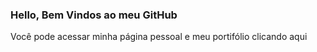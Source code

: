 ### Hello, Bem Vindos ao meu GitHub

<p>
    Você pode acessar minha página pessoal e meu portifólio <a style="text-decoration: none;" href="https://dayana-freitas.github.io/dayana-freitas/"  target="_blank" rel="noopener noreferrer"> clicando aqui </a>
</p>
